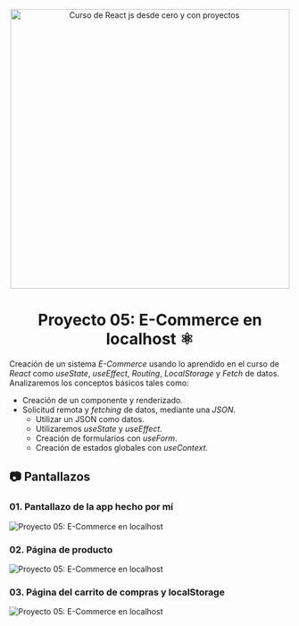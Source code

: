 <div align="center">

<img alt="Curso de React js desde cero y con proyectos" src="https://miro.medium.com/v2/resize:fit:700/1*7CVFy__9kKAjU0Hzu2uB6g.png" width="500" />

# Proyecto 05: E-Commerce en localhost ⚛️

</div>

Creación de un sistema _E-Commerce_ usando lo aprendido en el curso de _React_ como _useState_, _useEffect_, _Routing_, _LocalStorage_ y _Fetch_ de datos. Analizaremos los conceptos básicos tales como:

- Creación de un componente y renderizado.
- Solicitud remota y _fetching_ de datos, mediante una _JSON_.
  - Utilizar un JSON como datos.
  - Utilizaremos _useState_ y _useEffect_.
  - Creación de formularios con _useForm_.
  - Creación de estados globales con _useContext_.

## 📷 Pantallazos

### 01. Pantallazo de la app hecho por mí

<img alt="Proyecto 05: E-Commerce en localhost" src="https://i.postimg.cc/fyV1tgrd/Captura-de-pantalla-2023-11-08-192930.png">

### 02. Página de producto

<img alt="Proyecto 05: E-Commerce en localhost" src="https://i.postimg.cc/kGLzxF0p/Captura-de-pantalla-2023-11-08-192940.png">

### 03. Página del carrito de compras y localStorage

<img alt="Proyecto 05: E-Commerce en localhost" src="https://i.postimg.cc/9Xk65CDY/Captura-de-pantalla-2023-11-08-192950.png">
